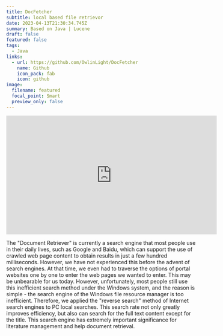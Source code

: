 ```yaml
---
title: DocFetcher
subtitle: local based file retrievor
date: 2023-04-13T21:30:34.745Z
summary: B﻿ased on Java | Lucene
draft: false
featured: false
tags:
  - Java
links:
  - url: https://github.com/OwlinLight/DocFetcher
    name: Github
    icon_pack: fab
    icon: github
image:
  filename: featured
  focal_point: Smart
  preview_only: false
---
```

<iframe width="560" height="315" src="https://www.youtube.com/embed/_zOHThxIPog" title="YouTube video player" frameborder="0" allow="accelerometer; autoplay; clipboard-write; encrypted-media; gyroscope; picture-in-picture; web-share" allowfullscreen></iframe>

The "Document Retriever" is currently a search engine that most people use in their daily lives, such as Google and Baidu, which can support the use of crawled web page content to obtain results in just a few hundred milliseconds. However, we have not experienced this before the advent of search engines. At that time, we even had to traverse the options of portal websites one by one to enter the web pages we wanted to enter. This may be unbearable for us today. However, unfortunately, most people still use this inefficient search method under the Windows system, and the reason is simple - the search engine of the Windows file resource manager is too inefficient. Therefore, we applied the "reverse search" method of Internet search engines to PC local searches. This search rate not only greatly improves efficiency, but also can search for the full text content except for the title. This search engine has extremely important significance for literature management and help document retrieval.